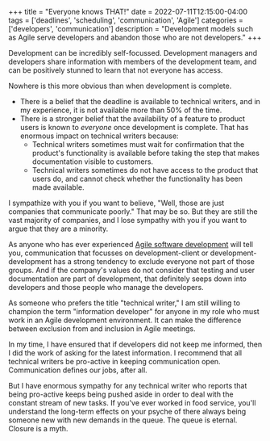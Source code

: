 +++
title = "Everyone knows THAT!"
date = 2022-07-11T12:15:00-04:00
tags = ['deadlines', 'scheduling', 'communication', 'Agile']
categories = ['developers', 'communication']
description = "Development models such as Agile serve developers and abandon those who are not developers."
+++

Development can be incredibly self-focussed. Development managers and developers share information with members of the development team, and can be positively stunned to learn that not everyone has access.

Nowhere is this more obvious than when development is complete. 

- There is a belief that the deadline is available to technical writers, and in my experience, it is not available more than 50% of the time.
- There is a stronger belief that the availability of a feature to product users is known to *everyone* once development is complete. That has enormous impact on technical writers because:
  - Technical writers sometimes must wait for confirmation that the product's functionality is available before taking the step that makes documentation visible to customers.
  - Technical writers sometimes do not have access to the product that users do, and cannot check whether the functionality has been made available.

I sympathize with you if you want to believe, "Well, those are just companies that communicate poorly." That may be so. But they are still the vast majority of companies, and I lose sympathy with you if you want to argue that they are a minority.

As anyone who has ever experienced [Agile software development](https://en.wikipedia.org/wiki/Agile_software_development) will tell you, communication that focusses on development-client or development-development has a strong tendency to exclude everyone not part of those groups. And if the company's values do not consider that testing and user documentation are part of development, that definitely seeps down into developers and those people who manage the developers. 

As someone who prefers the title "technical writer," I am still willing to champion the term "information developer" for anyone in my role who must work in an Agile development environment. It can make the difference between exclusion from and inclusion in Agile meetings.

In my time, I have ensured that if developers did not keep me informed, then I did the work of asking for the latest information. I recommend that all technical writers be pro-active in keeping communication open. Communication defines our jobs, after all. 

But I have enormous sympathy for any technical writer who reports that being pro-active keeps being pushed aside in order to deal with the constant stream of new tasks. If you've ever worked in food service, you'll understand the long-term effects on your psyche of there always being someone new with new demands in the queue. The queue is eternal. Closure is a myth.
